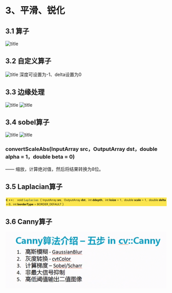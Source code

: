 # 3、平滑、锐化
## 3.1 算子
![title](https://i.loli.net/2019/12/13/72neuPatUKNkViA.png)
## 3.2 自定义算子
![title](https://i.loli.net/2019/12/13/6Q29HLsBSXOrEu4.png)
深度可设置为-1、delta设置为0
## 3.3 边缘处理
![title](https://i.loli.net/2019/12/13/zpDqx2HFRKwJ9V5.png)
![title](https://i.loli.net/2019/12/13/IjENxp6SwMuHe1A.png)
## 3.4 sobel算子
![title](https://i.loli.net/2019/12/13/KdZsCH4UOWaALBc.png)
![title](https://i.loli.net/2019/12/13/dUXKo3gJYITELS8.png)
### convertScaleAbs(InputArray src，OutputArray dst，double alpha = 1，double beta = 0)
 —— 缩放，计算绝对值，然后将结果转换为8位。
## 3.5 Laplacian算子
![title](https://raw.githubusercontent.com/JianXiLin/gitnote-images/master/gitnote/2019/12/13/1576250583600-1576250583605.png)
## 3.6 Canny算子
![title](https://raw.githubusercontent.com/JianXiLin/gitnote-images/master/gitnote/2019/12/13/1576250322422-1576250322427.png)
